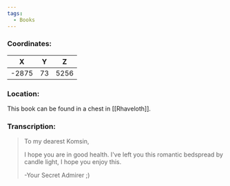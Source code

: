 ```yaml
---
tags:
  - Books
---
```


### Coordinates:
| **X** | **Y**| **Z** |
|:-----:|:----:|:-----:|
|-2875  |73   |5256  |

### Location:
This book can be found in a chest in [[Rhaveloth]].

### Transcription:
> To my dearest Komsin,
>
> I hope you are in good health. I've left you this romantic bedspread by candle light, I hope you enjoy this.
>
> -Your Secret Admirer
;)

